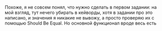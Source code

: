 Похоже, я не совсем понял, что нужно сделать в первом задании: на мой взгляд, тут нечего убирать в кейворды, хотя в
задании про это написано, и значения я никакие не вывожу, а просто проверяю их с помощью 
Should Be Equal. Но основной функционал вроде весь есть